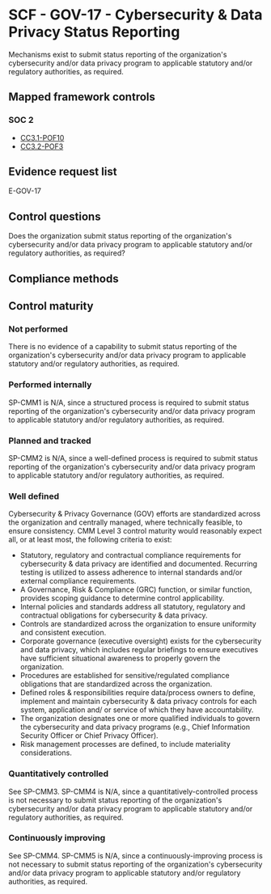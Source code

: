 # SCF - GOV-17 - Cybersecurity & Data Privacy Status Reporting
Mechanisms exist to submit status reporting of the organization's cybersecurity and/or data privacy program to applicable statutory and/or regulatory authorities, as required.
## Mapped framework controls
### SOC 2
- [CC3.1-POF10](../soc2/cc31-pof10.md)
- [CC3.2-POF3](../soc2/cc32-pof3.md)

## Evidence request list
E-GOV-17

## Control questions
Does the organization submit status reporting of the organization's cybersecurity and/or data privacy program to applicable statutory and/or regulatory authorities, as required?

## Compliance methods


## Control maturity
### Not performed
There is no evidence of a capability to submit status reporting of the organization's cybersecurity and/or data privacy program to applicable statutory and/or regulatory authorities, as required.

### Performed internally
SP-CMM1 is N/A, since a structured process is required to submit status reporting of the organization's cybersecurity and/or data privacy program to applicable statutory and/or regulatory authorities, as required.

### Planned and tracked
SP-CMM2 is N/A, since a well-defined process is required to submit status reporting of the organization's cybersecurity and/or data privacy program to applicable statutory and/or regulatory authorities, as required.

### Well defined
Cybersecurity & Privacy Governance (GOV) efforts are standardized across the organization and centrally managed, where technically feasible, to ensure consistency. CMM Level 3 control maturity would reasonably expect all, or at least most, the following criteria to exist:
- Statutory, regulatory and contractual compliance requirements for cybersecurity & data privacy are identified and documented. Recurring testing is utilized to assess adherence to internal standards and/or external compliance requirements.
- A Governance, Risk & Compliance (GRC) function, or similar function, provides scoping guidance to determine control applicability.
- Internal policies and standards address all statutory, regulatory and contractual obligations for cybersecurity & data privacy.
- Controls are standardized across the organization to ensure uniformity and consistent execution.
- Corporate governance (executive oversight) exists for the cybersecurity and data privacy, which includes regular briefings to ensure executives have sufficient situational awareness to properly govern the organization.
- Procedures are established for sensitive/regulated compliance obligations that are standardized across the organization.
- Defined roles & responsibilities require data/process owners to define, implement and maintain cybersecurity & data privacy controls for each system, application and/ or service of which they have accountability.
- The organization designates one or more qualified individuals to govern the cybersecurity and data privacy programs (e.g., Chief Information Security Officer or Chief Privacy Officer).
- Risk management processes are defined, to include materiality considerations.

### Quantitatively controlled
See SP-CMM3. SP-CMM4 is N/A, since a quantitatively-controlled process is not necessary to submit status reporting of the organization's cybersecurity and/or data privacy program to applicable statutory and/or regulatory authorities, as required.

### Continuously improving
See SP-CMM4. SP-CMM5 is N/A, since a continuously-improving process is not necessary to submit status reporting of the organization's cybersecurity and/or data privacy program to applicable statutory and/or regulatory authorities, as required.
